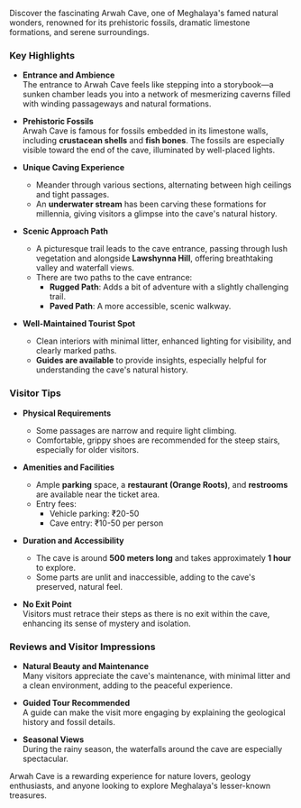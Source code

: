 Discover the fascinating Arwah Cave, one of Meghalaya's famed natural wonders, renowned for its prehistoric fossils, dramatic limestone formations, and serene surroundings.

### Key Highlights

- **Entrance and Ambience**  
  The entrance to Arwah Cave feels like stepping into a storybook—a sunken chamber leads you into a network of mesmerizing caverns filled with winding passageways and natural formations.

- **Prehistoric Fossils**  
  Arwah Cave is famous for fossils embedded in its limestone walls, including **crustacean shells** and **fish bones**. The fossils are especially visible toward the end of the cave, illuminated by well-placed lights.

- **Unique Caving Experience**  
  - Meander through various sections, alternating between high ceilings and tight passages.
  - An **underwater stream** has been carving these formations for millennia, giving visitors a glimpse into the cave's natural history.

- **Scenic Approach Path**  
  - A picturesque trail leads to the cave entrance, passing through lush vegetation and alongside **Lawshynna Hill**, offering breathtaking valley and waterfall views.
  - There are two paths to the cave entrance:
    - **Rugged Path**: Adds a bit of adventure with a slightly challenging trail.
    - **Paved Path**: A more accessible, scenic walkway.

- **Well-Maintained Tourist Spot**  
  - Clean interiors with minimal litter, enhanced lighting for visibility, and clearly marked paths.
  - **Guides are available** to provide insights, especially helpful for understanding the cave's natural history.

### Visitor Tips

- **Physical Requirements**  
  - Some passages are narrow and require light climbing.
  - Comfortable, grippy shoes are recommended for the steep stairs, especially for older visitors.

- **Amenities and Facilities**  
  - Ample **parking** space, a **restaurant (Orange Roots)**, and **restrooms** are available near the ticket area.
  - Entry fees:
    - Vehicle parking: ₹20-50
    - Cave entry: ₹10-50 per person

- **Duration and Accessibility**  
  - The cave is around **500 meters long** and takes approximately **1 hour** to explore.
  - Some parts are unlit and inaccessible, adding to the cave's preserved, natural feel.

- **No Exit Point**  
  Visitors must retrace their steps as there is no exit within the cave, enhancing its sense of mystery and isolation.

### Reviews and Visitor Impressions

- **Natural Beauty and Maintenance**  
  Many visitors appreciate the cave's maintenance, with minimal litter and a clean environment, adding to the peaceful experience.

- **Guided Tour Recommended**  
  A guide can make the visit more engaging by explaining the geological history and fossil details.

- **Seasonal Views**  
  During the rainy season, the waterfalls around the cave are especially spectacular.

Arwah Cave is a rewarding experience for nature lovers, geology enthusiasts, and anyone looking to explore Meghalaya's lesser-known treasures.